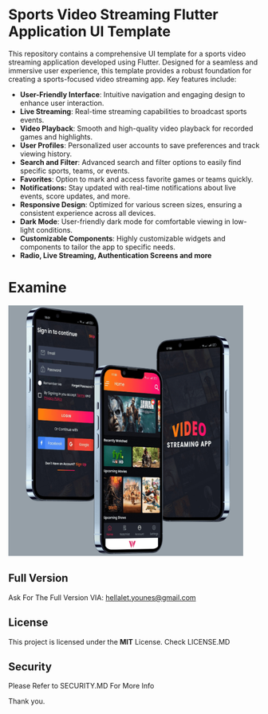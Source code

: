 # Sports Video Streaming Flutter Application UI Template
This repository contains a comprehensive UI template for a sports video streaming application developed using Flutter. Designed for a seamless and immersive user experience, this template provides a robust foundation for creating a sports-focused video streaming app. Key features include:

- **User-Friendly Interface**: Intuitive navigation and engaging design to enhance user interaction.
- **Live Streaming**: Real-time streaming capabilities to broadcast sports events.
- **Video Playback**: Smooth and high-quality video playback for recorded games and highlights.
- **User Profiles**: Personalized user accounts to save preferences and track viewing history.
- **Search and Filter**: Advanced search and filter options to easily find specific sports, teams, or events.
- **Favorites**: Option to mark and access favorite games or teams quickly.
- **Notifications:** Stay updated with real-time notifications about live events, score updates, and more.
- **Responsive Design**: Optimized for various screen sizes, ensuring a consistent experience across all devices.
- **Dark Mode**: User-friendly dark mode for comfortable viewing in low-light conditions.
- **Customizable Components**: Highly customizable widgets and components to tailor the app to specific needs.
- **Radio, Live Streaming, Authentication Screens and more**

# Examine
![App Screenshot](Screenshot%202024-07-03%20143840.png)

## Full Version
Ask For The Full Version VIA: [hellalet.younes@gmail.com](mailto:hellalet.younes@gmail.com)

## License
This project is licensed under the **MIT** License. Check LICENSE.MD

## Security
Please Refer to SECURITY.MD For More Info

Thank you.
